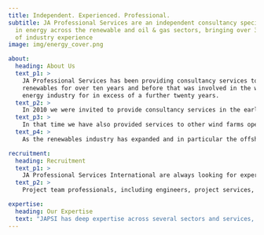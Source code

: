```yaml
---
title: Independent. Experienced. Professional.
subtitle: JA Professional Services are an independent consultancy specialising
  in energy across the renewable and oil & gas sectors, bringing over 30 years
  of industry experience
image: img/energy_cover.png

about:
  heading: About Us
  text_p1: >
    JA Professional Services has been providing consultancy services to
    renewables for over ten years and before that was involved in the wider
    energy industry for in excess of a further twenty years.
  text_p2: >
    In 2010 we were invited to provide consultancy services in the early stages of what was to become the world’s largest wind farm, something that we continue to be involved with during the operations & maintenance phase.
  text_p3: >
    In that time we have also provided services to other wind farms operators and shareholders, ranging from early stage planning through to O&M support.
  text_p4: >
    As the renewables industry has expanded and in particular the offshore wind industry has developed worldwide, we have become involved in multinational projects for international clients.

recruitment:
  heading: Recruitment
  text_p1: >
    JA Professional Services International are always looking for experienced individuals who are interested in being involved in the renewables industry. If you would like to join the JAPSI team and have expertise in the following areas, please select the “contact” button below.
  text_p2: >
    Project team professionals, including engineers, project services, offshore representatives, package managers and contract engineers and administrators.

expertise:
  heading: Our Expertise
  text: "JAPSI has deep expertise across several sectors and services, including: offshore wind, sub-sea cabling, and the built-environment."
---
```

